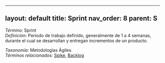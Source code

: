 
---
layout: default
title: Sprint
nav_order: 8
parent: S
---

*Término:* Sprint  
*Definición:* Periodo de trabajo definido, generalmente de 1 a 4 semanas, durante el cual se desarrollan y entregan incrementos de un producto.

*Taxonomía:* Metodologías Ágiles  
*Términos relacionados:* [Spike](https://maleniski.github.io/diccionario-angl-tec-mx/docs/alfabeticamente/S/spike/), [Backlog](https://maleniski.github.io/diccionario-angl-tec-mx/docs/alfabeticamente/B/backlog/)
